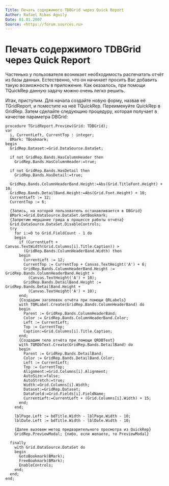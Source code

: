 ```yaml
---
Title: Печать содержимого TDBGrid через Quick Report
Author: Rafael Ribas Aguilу
Date: 01.01.2007
Source: <https://forum.sources.ru>
---
```



Печать содержимого TDBGrid через Quick Report
=============================================

Частенько у пользователя возникает необходимость распечатать отчёт из
базы данных. Естественно, что он начинает просить Вас добавить такую
возможность в приложение. Как оказалось, при помощи TQuickRep данную
задачу можно очень легко решить.

Итак, приступим. Для начала создайте новую форму, назвав её TGridReport,
и поместите на неё TQuickRep. Переименуйте QuickRep в GridRep. Затем
сделайте следующию процедуру, которая получает в качестве параметра
DBGrid:

    procedure TGridReport.Preview(Grid: TDBGrid); 
    var 
      i, CurrentLeft, CurrentTop : integer; 
      BMark: TBookmark; 
    begin 
      GridRep.Dataset:=Grid.DataSource.DataSet; 
     
      if not GridRep.Bands.HasColumnHeader then 
        GridRep.Bands.HasColumnHeader:=true; 
     
      if not GridRep.Bands.HasDetail then 
        GridRep.Bands.HasDetail:=true; 
     
      GridRep.Bands.ColumnHeaderBand.Height:=Abs(Grid.TitleFont.Height) + 10; 
      GridRep.Bands.DetailBand.Height:=Abs(Grid.Font.Height) + 10; 
      CurrentLeft := 12; 
      CurrentTop := 6; 
     
      {Запись, на которой пользователь останавливается в DBGrid} 
      BMark:=Grid.DataSource.DataSet.GetBookmark; 
      {Запретим мерцание грида в процессе работы отчёта} 
      Grid.DataSource.DataSet.DisableControls; 
      try 
        for i:=0 to Grid.FieldCount - 1 do 
        begin 
          if (CurrentLeft + Canvas.TextWidth(Grid.Columns[i].Title.Caption)) > 
            (GridRep.Bands.ColumnHeaderBand.Width) then 
          begin 
            CurrentLeft := 12; 
            CurrentTop := CurrentTop + Canvas.TextHeight('A') + 6; 
            GridRep.Bands.ColumnHeaderBand.Height := GridRep.Bands.ColumnHeaderBand.Height + 
              (Canvas.TextHeight('A') + 10); 
            GridRep.Bands.DetailBand.Height := GridRep.Bands.DetailBand.Height + 
              (Canvas.TextHeight('A') + 10); 
          end; 
          {Создадим заголовок отчёта при помощи QRLabels} 
          with TQRLabel.Create(GridRep.Bands.ColumnHeaderBand) do 
          begin 
            Parent := GridRep.Bands.ColumnHeaderBand; 
            Color := GridRep.Bands.ColumnHeaderBand.Color; 
            Left := CurrentLeft; 
            Top := CurrentTop; 
            Caption:=Grid.Columns[i].Title.Caption; 
          end; 
          {Создадим тело отчёта при помощи QRDBText} 
          with TQRDbText.Create(GridRep.Bands.DetailBand) do 
          begin 
            Parent := GridRep.Bands.DetailBand; 
            Color := GridRep.Bands.DetailBand.Color; 
            Left := CurrentLeft; 
            Top := CurrentTop; 
            Alignment:=Grid.Columns[i].Alignment; 
            AutoSize:=false; 
            AutoStretch:=true; 
            Width:=Grid.Columns[i].Width; 
            Dataset:=GridRep.Dataset; 
            DataField:=Grid.Fields[i].FieldName; 
            CurrentLeft:=CurrentLeft + (Grid.Columns[i].Width) + 15; 
          end; 
        end; 
     
        lblPage.Left := bdTitle.Width - lblPage.Width - 10; 
        lblDate.Left := bdTitle.Width - lblDate.Width - 10; 
     
        {Далее вызовем метод предварительного просмотра из QuickRep} 
        GridRep.PreviewModal; {либо, если желаете, то PreviewModal} 
     
      finally 
        with Grid.DataSource.DataSet do 
        begin 
          GotoBookmark(BMark); 
          FreeBookmark(BMark); 
          EnableControls; 
        end; 
      end; 
    end; 

